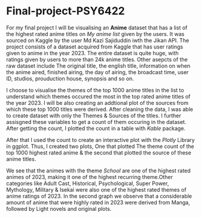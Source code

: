 # Final-project-PSY6422
For my final project I will be visualising an **Anime** dataset that has a list of the highest rated anime titles on *My anime list* given by the users. It was sourced on Kaggle by the user Md Kazi Sajiduddin iwth the Jikan API.
The project consists of a dataset acquired from Kaggle that has user ratings given to anime in the year 2023. The entire dataset is quite huge, with ratings given by users to more than 24k anime titles.
Other asepcts of the raw dataset include The original title, the english title, information on when the anime aired, finished airing, the day of airing, the broadcast time, user ID, studios, prouduction house, synopsis and so on.

I choose to visualise the themes of the top 1000 anime titles in the list to understand which themes occured the most in the top rated anime titles of the year 2023. I will be also creating an addtional plot of the sources from which these top 1000 titles were derived.
After cleaning the data, I was able to create  dataset with only the Themes & Sources of the titles. I further assisgned these variables to get a count of them occuring in the dataset. 
After getting the count, I plotted the count in a table with *Kable* package. 

After that I used the count to create an interactive plot with the *Plotly* Library in ggplot. Thus, I created two plots, One that plotted The theme count of the top 1000 highest rated anime & the second that plotted the source of these anime titles.

We see that the animes with the theme *School* are one of the highest rated animes of 2023, making it one of the highest
recurring theme.Other categories like Adult Cast, Historical, Psychological, Super Power, Mythology, Military	& Isekai were also one of the highest rated themes of anime ratings of 2023. In the second graph we observe that a considerable amount of anime that were highly rated in 2023 were derived from Manga, followed by Light novels and original plots.
